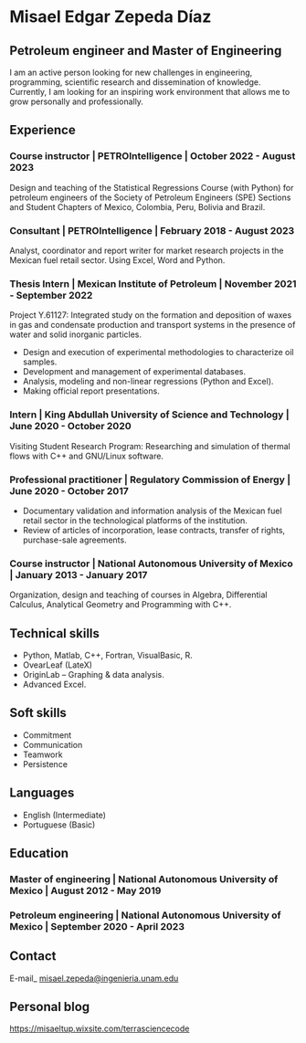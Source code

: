 # Misael Edgar Zepeda Díaz
## Petroleum engineer and Master of Engineering
I am an active person looking for new challenges in engineering, programming, scientific research and dissemination of knowledge. Currently, I am looking for an inspiring work environment that allows me to grow personally and professionally.

## Experience
### Course instructor | PETROIntelligence | October 2022 - August 2023
Design and teaching of the Statistical Regressions Course (with Python) for petroleum engineers of the Society of Petroleum Engineers (SPE) Sections and Student Chapters of Mexico, Colombia, Peru, Bolivia and Brazil.

### Consultant | PETROIntelligence | February 2018 - August 2023
Analyst, coordinator and report writer for market research projects in the Mexican fuel retail sector. Using Excel, Word and Python.

### Thesis Intern | Mexican Institute of Petroleum | November 2021 - September 2022
Project Y.61127: Integrated study on the formation and deposition of waxes in gas and condensate production and transport systems in the presence of water and solid inorganic particles.
- Design and execution of experimental methodologies to characterize oil samples.
- Development and management of experimental databases.
- Analysis, modeling and non-linear regressions (Python and Excel).
- Making official report presentations.

### Intern | King Abdullah University of Science and Technology | June 2020 - October 2020
Visiting Student Research Program: Researching and simulation of thermal flows with C++ and GNU/Linux software.

### Professional practitioner | Regulatory Commission of Energy | June 2020 - October 2017
- Documentary validation and information analysis of the Mexican fuel retail sector in the technological platforms of the institution.
- Review of articles of incorporation, lease contracts, transfer of rights, purchase-sale agreements.

### Course instructor | National Autonomous University of Mexico | January 2013 - January 2017
Organization, design and teaching of courses in Algebra, Differential Calculus, Analytical Geometry and Programming with C++.

## Technical skills
- Python, Matlab, C++, Fortran, VisualBasic, R.
- OvearLeaf (LateX)
- OriginLab – Graphing & data analysis.
- Advanced Excel.
  
## Soft skills
- Commitment
- Communication
- Teamwork
- Persistence

## Languages
- English (Intermediate)
- Portuguese (Basic)

## Education
### Master of engineering | National Autonomous University of Mexico | August 2012 - May 2019
### Petroleum engineering | National Autonomous University of Mexico | September 2020 - April 2023

## Contact
E-mail_ misael.zepeda@ingenieria.unam.edu

## Personal blog
https://misaeltup.wixsite.com/terrasciencecode


